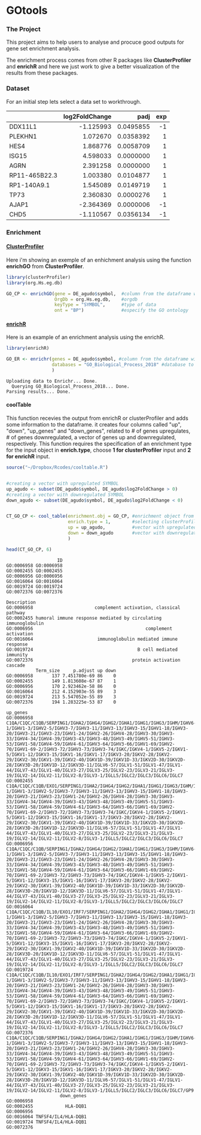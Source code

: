 GOtools
================

### The Project

This project aims to help users to analyse and procuce good outputs for gene set enrichment analysis.

The enrichment process comes from other R packages like **ClusterProfiler** and **enrichR** and here we just work to give a better visualization of the results from these packages.

### Dataset

For an initial step lets select a data set to workthrough.

|               |  log2FoldChange|       padj|  exp|
|---------------|---------------:|----------:|----:|
| DDX11L1       |       -1.125993|  0.0495855|   -1|
| PLEKHN1       |        1.072670|  0.0358392|    1|
| HES4          |        1.868776|  0.0058709|    1|
| ISG15         |        4.598033|  0.0000000|    1|
| AGRN          |        2.391258|  0.0000000|    1|
| RP11-465B22.3 |        1.003380|  0.0104877|    1|
| RP1-140A9.1   |        1.545089|  0.0149719|    1|
| TP73          |        2.360830|  0.0000276|    1|
| AJAP1         |       -2.364369|  0.0000006|   -1|
| CHD5          |       -1.110567|  0.0356134|   -1|

### Enrichment

#### [**ClusterProfiler**](http://bioconductor.org/packages/release/bioc/html/clusterProfiler.html)

Here i'm showing an exemple of an enhichment analysis using the function **enrichGO** from **ClusterProfiler**.

``` r
library(clusterProfiler)
library(org.Hs.eg.db)

GO_CP <- enrichGO(gene = DE_agudo$symbol,  #column from the dataframe with the symbols
                  OrgDb = org.Hs.eg.db,    #orgdb
                  keyType = "SYMBOL",      #type of data
                  ont = "BP")              #especify the GO ontology 
```

#### [**enrichR**](https://cran.r-project.org/web/packages/enrichR/index.html)

Here is an example of an enrichment analysis using the enrichR.

``` r
library(enrichR)

GO_ER <- enrichr(genes = DE_agudo$symbol, #column from the dataframe with the symbols
                 databases = "GO_Biological_Process_2018" #database to perform the enrichment analysis
                 )
```

    Uploading data to Enrichr... Done.
      Querying GO_Biological_Process_2018... Done.
    Parsing results... Done.

#### coolTable

This function recevies the output from enrichR or clusterProfiler and adds some information to the dataframe. it creates four columns called "up", "down", "up\_genes" and "down\_genes", related to \# of genes upregulates, \# of genes downregulated, a vector of genes up and downregulated, respectively. This function requires the specification of an enrichment type for the input object in **enrich.type**, choose **1 for clusterProfiler** input and **2 for enrichR** input.

``` r
source("~/Dropbox/Rcodes/cooltable.R")


#creating a vector with upregulated SYMBOL
up_agudo <- subset(DE_agudo$symbol, DE_agudo$log2FoldChange > 0)
#creating a vector with downregulated SYMBOL
down_agudo <- subset(DE_agudo$symbol, DE_agudo$log2FoldChange < 0)


CT_GO_CP <- cool_table(enrichment.obj = GO_CP, #enrichment object from clusterProfiler
                       enrich.type = 1,        #selecting clusterProfiler object as input
                       up = up_agudo,          #vector with upregulated genes
                       down = down_agudo       #vector with downregulated genes
                       )

head(CT_GO_CP, 6)
```

                       ID
    GO:0006958 GO:0006958
    GO:0002455 GO:0002455
    GO:0006956 GO:0006956
    GO:0016064 GO:0016064
    GO:0019724 GO:0019724
    GO:0072376 GO:0072376
                                                                  Description
    GO:0006958                       complement activation, classical pathway
    GO:0002455 humoral immune response mediated by circulating immunoglobulin
    GO:0006956                                          complement activation
    GO:0016064                        immunoglobulin mediated immune response
    GO:0019724                                       B cell mediated immunity
    GO:0072376                                     protein activation cascade
               Term_size     p.adjust up down
    GO:0006958       137 7.451780e-69 86    0
    GO:0002455       149 1.813608e-67 87    1
    GO:0006956       170 2.923462e-58 86    0
    GO:0016064       212 4.152903e-55 89    3
    GO:0019724       213 5.547052e-55 89    3
    GO:0072376       194 1.283225e-53 87    0
                                                                                                                                                                                                                                                                                                                                                                                                                                                                                                                                                                                                                                                                                                                                                                      up_genes
    GO:0006958                C1QA/C1QC/C1QB/SERPING1/IGHA2/IGHG4/IGHG2/IGHA1/IGHG1/IGHG3/IGHM/IGHV6-1/IGHV1-3/IGHV2-5/IGHV3-7/IGHV3-11/IGHV3-13/IGHV3-15/IGHV1-18/IGHV3-20/IGHV3-21/IGHV3-23/IGHV1-24/IGHV2-26/IGHV4-28/IGHV3-30/IGHV3-33/IGHV4-34/IGHV4-39/IGHV3-43/IGHV3-48/IGHV3-49/IGHV5-51/IGHV3-53/IGHV1-58/IGHV4-59/IGHV4-61/IGHV3-64/IGHV3-66/IGHV1-69/IGHV2-70/IGHV1-69-2/IGHV3-72/IGHV3-73/IGHV3-74/IGKC/IGKV4-1/IGKV5-2/IGKV1-5/IGKV1-12/IGKV3-15/IGKV1-16/IGKV1-17/IGKV3-20/IGKV2-28/IGKV2-29/IGKV2-30/IGKV1-39/IGKV2-40/IGKV1D-39/IGKV1D-33/IGKV2D-30/IGKV2D-28/IGKV3D-20/IGKV1D-12/IGKV3D-11/IGLV6-57/IGLV1-51/IGLV1-47/IGLV1-44/IGLV7-43/IGLV1-40/IGLV3-27/IGLV3-25/IGLV2-23/IGLV3-21/IGLV3-19/IGLV2-14/IGLV2-11/IGLV2-8/IGLV3-1/IGLL5/IGLC2/IGLC3/IGLC6/IGLC7
    GO:0002455           C1QA/C1QC/C1QB/EXO1/SERPING1/IGHA2/IGHG4/IGHG2/IGHA1/IGHG1/IGHG3/IGHM/IGHV6-1/IGHV1-3/IGHV2-5/IGHV3-7/IGHV3-11/IGHV3-13/IGHV3-15/IGHV1-18/IGHV3-20/IGHV3-21/IGHV3-23/IGHV1-24/IGHV2-26/IGHV4-28/IGHV3-30/IGHV3-33/IGHV4-34/IGHV4-39/IGHV3-43/IGHV3-48/IGHV3-49/IGHV5-51/IGHV3-53/IGHV1-58/IGHV4-59/IGHV4-61/IGHV3-64/IGHV3-66/IGHV1-69/IGHV2-70/IGHV1-69-2/IGHV3-72/IGHV3-73/IGHV3-74/IGKC/IGKV4-1/IGKV5-2/IGKV1-5/IGKV1-12/IGKV3-15/IGKV1-16/IGKV1-17/IGKV3-20/IGKV2-28/IGKV2-29/IGKV2-30/IGKV1-39/IGKV2-40/IGKV1D-39/IGKV1D-33/IGKV2D-30/IGKV2D-28/IGKV3D-20/IGKV1D-12/IGKV3D-11/IGLV6-57/IGLV1-51/IGLV1-47/IGLV1-44/IGLV7-43/IGLV1-40/IGLV3-27/IGLV3-25/IGLV2-23/IGLV3-21/IGLV3-19/IGLV2-14/IGLV2-11/IGLV2-8/IGLV3-1/IGLL5/IGLC2/IGLC3/IGLC6/IGLC7
    GO:0006956                C1QA/C1QC/C1QB/SERPING1/IGHA2/IGHG4/IGHG2/IGHA1/IGHG1/IGHG3/IGHM/IGHV6-1/IGHV1-3/IGHV2-5/IGHV3-7/IGHV3-11/IGHV3-13/IGHV3-15/IGHV1-18/IGHV3-20/IGHV3-21/IGHV3-23/IGHV1-24/IGHV2-26/IGHV4-28/IGHV3-30/IGHV3-33/IGHV4-34/IGHV4-39/IGHV3-43/IGHV3-48/IGHV3-49/IGHV5-51/IGHV3-53/IGHV1-58/IGHV4-59/IGHV4-61/IGHV3-64/IGHV3-66/IGHV1-69/IGHV2-70/IGHV1-69-2/IGHV3-72/IGHV3-73/IGHV3-74/IGKC/IGKV4-1/IGKV5-2/IGKV1-5/IGKV1-12/IGKV3-15/IGKV1-16/IGKV1-17/IGKV3-20/IGKV2-28/IGKV2-29/IGKV2-30/IGKV1-39/IGKV2-40/IGKV1D-39/IGKV1D-33/IGKV2D-30/IGKV2D-28/IGKV3D-20/IGKV1D-12/IGKV3D-11/IGLV6-57/IGLV1-51/IGLV1-47/IGLV1-44/IGLV7-43/IGLV1-40/IGLV3-27/IGLV3-25/IGLV2-23/IGLV3-21/IGLV3-19/IGLV2-14/IGLV2-11/IGLV2-8/IGLV3-1/IGLL5/IGLC2/IGLC3/IGLC6/IGLC7
    GO:0016064 C1QA/C1QC/C1QB/IL10/EXO1/IRF7/SERPING1/IGHA2/IGHG4/IGHG2/IGHA1/IGHG1/IGHG3/IGHM/IGHV6-1/IGHV1-3/IGHV2-5/IGHV3-7/IGHV3-11/IGHV3-13/IGHV3-15/IGHV1-18/IGHV3-20/IGHV3-21/IGHV3-23/IGHV1-24/IGHV2-26/IGHV4-28/IGHV3-30/IGHV3-33/IGHV4-34/IGHV4-39/IGHV3-43/IGHV3-48/IGHV3-49/IGHV5-51/IGHV3-53/IGHV1-58/IGHV4-59/IGHV4-61/IGHV3-64/IGHV3-66/IGHV1-69/IGHV2-70/IGHV1-69-2/IGHV3-72/IGHV3-73/IGHV3-74/IGKC/IGKV4-1/IGKV5-2/IGKV1-5/IGKV1-12/IGKV3-15/IGKV1-16/IGKV1-17/IGKV3-20/IGKV2-28/IGKV2-29/IGKV2-30/IGKV1-39/IGKV2-40/IGKV1D-39/IGKV1D-33/IGKV2D-30/IGKV2D-28/IGKV3D-20/IGKV1D-12/IGKV3D-11/IGLV6-57/IGLV1-51/IGLV1-47/IGLV1-44/IGLV7-43/IGLV1-40/IGLV3-27/IGLV3-25/IGLV2-23/IGLV3-21/IGLV3-19/IGLV2-14/IGLV2-11/IGLV2-8/IGLV3-1/IGLL5/IGLC2/IGLC3/IGLC6/IGLC7
    GO:0019724 C1QA/C1QC/C1QB/IL10/EXO1/IRF7/SERPING1/IGHA2/IGHG4/IGHG2/IGHA1/IGHG1/IGHG3/IGHM/IGHV6-1/IGHV1-3/IGHV2-5/IGHV3-7/IGHV3-11/IGHV3-13/IGHV3-15/IGHV1-18/IGHV3-20/IGHV3-21/IGHV3-23/IGHV1-24/IGHV2-26/IGHV4-28/IGHV3-30/IGHV3-33/IGHV4-34/IGHV4-39/IGHV3-43/IGHV3-48/IGHV3-49/IGHV5-51/IGHV3-53/IGHV1-58/IGHV4-59/IGHV4-61/IGHV3-64/IGHV3-66/IGHV1-69/IGHV2-70/IGHV1-69-2/IGHV3-72/IGHV3-73/IGHV3-74/IGKC/IGKV4-1/IGKV5-2/IGKV1-5/IGKV1-12/IGKV3-15/IGKV1-16/IGKV1-17/IGKV3-20/IGKV2-28/IGKV2-29/IGKV2-30/IGKV1-39/IGKV2-40/IGKV1D-39/IGKV1D-33/IGKV2D-30/IGKV2D-28/IGKV3D-20/IGKV1D-12/IGKV3D-11/IGLV6-57/IGLV1-51/IGLV1-47/IGLV1-44/IGLV7-43/IGLV1-40/IGLV3-27/IGLV3-25/IGLV2-23/IGLV3-21/IGLV3-19/IGLV2-14/IGLV2-11/IGLV2-8/IGLV3-1/IGLL5/IGLC2/IGLC3/IGLC6/IGLC7
    GO:0072376            C1QA/C1QC/C1QB/SERPING1/IGHA2/IGHG4/IGHG2/IGHA1/IGHG1/IGHG3/IGHM/IGHV6-1/IGHV1-3/IGHV2-5/IGHV3-7/IGHV3-11/IGHV3-13/IGHV3-15/IGHV1-18/IGHV3-20/IGHV3-21/IGHV3-23/IGHV1-24/IGHV2-26/IGHV4-28/IGHV3-30/IGHV3-33/IGHV4-34/IGHV4-39/IGHV3-43/IGHV3-48/IGHV3-49/IGHV5-51/IGHV3-53/IGHV1-58/IGHV4-59/IGHV4-61/IGHV3-64/IGHV3-66/IGHV1-69/IGHV2-70/IGHV1-69-2/IGHV3-72/IGHV3-73/IGHV3-74/IGKC/IGKV4-1/IGKV5-2/IGKV1-5/IGKV1-12/IGKV3-15/IGKV1-16/IGKV1-17/IGKV3-20/IGKV2-28/IGKV2-29/IGKV2-30/IGKV1-39/IGKV2-40/IGKV1D-39/IGKV1D-33/IGKV2D-30/IGKV2D-28/IGKV3D-20/IGKV1D-12/IGKV3D-11/IGLV6-57/IGLV1-51/IGLV1-47/IGLV1-44/IGLV7-43/IGLV1-40/IGLV3-27/IGLV3-25/IGLV2-23/IGLV3-21/IGLV3-19/IGLV2-14/IGLV2-11/IGLV2-8/IGLV3-1/IGLL5/IGLC2/IGLC3/IGLC6/IGLC7/GP9
                        down_genes
    GO:0006958                    
    GO:0002455            HLA-DQB1
    GO:0006956                    
    GO:0016064 TNFSF4/IL4/HLA-DQB1
    GO:0019724 TNFSF4/IL4/HLA-DQB1
    GO:0072376
